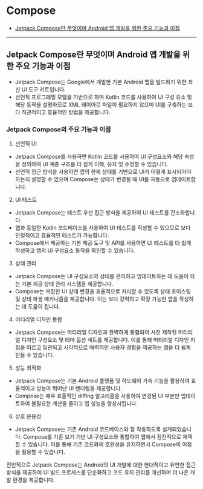 # Compose

- [Jetpack Compose란 무엇이며 Android 앱 개발을 위한 주요 기능과 이점](#jetpack-compose란-무엇이며-android-앱-개발을-위한-주요-기능과-이점)

---

## Jetpack Compose란 무엇이며 Android 앱 개발을 위한 주요 기능과 이점

- Jetpack Compose는 Google에서 개발한 기본 Android 앱을 빌드하기 위한 최신 UI 도구 키트입니다.
- 선언적 프로그래밍 모델을 기반으로 하며 Kotlin 코드를 사용하여 UI 구성 요소 및 해당 동작을 설명하므로 XML 레이아웃 파일이 필요하지 않으며 UI를 구축하는 보다 직관적이고 효율적인 방법을 제공합니다.

### Jetpack Compose의 주요 기능과 이점

1. 선언적 UI

- Jetpack Compose를 사용하면 Kotlin 코드를 사용하여 UI 구성요소와 해당 속성을 정의하여 UI 계층 구조를 더 쉽게 이해, 유지 및 수정할 수 있습니다.
- 선언적 접근 방식을 사용하면 앱의 현재 상태를 기반으로 UI가 어떻게 표시되어야 하는지 설명할 수 있으며 Compose는 상태가 변경될 때 UI를 자동으로 업데이트합니다.

2. UI 테스트

- Jetpack Compose는 테스트 우선 접근 방식을 제공하여 UI 테스트를 간소화합니다.
- 앱과 동일한 Kotlin 코드베이스를 사용하여 UI 테스트를 작성할 수 있으므로 보다 안정적이고 효율적인 테스트가 가능합니다.
- Compose에서 제공하는 기본 제공 도구 및 API를 사용하면 UI 테스트를 더 쉽게 작성하고 앱의 UI 구성요소 동작을 확인할 수 있습니다.

3. 상태 관리

- Jetpack Compose는 UI 구성요소의 상태를 관리하고 업데이트하는 데 도움이 되는 기본 제공 상태 관리 시스템을 제공합니다.
- Compose는 복잡한 UI 상태 변경을 효율적으로 처리할 수 있도록 상태 호이스팅 및 상태 파생 메커니즘을 제공합니다. 이는 보다 강력하고 확장 가능한 앱을 작성하는 데 도움이 됩니다.

4. 머티리얼 디자인 통합

- Jetpack Compose는 머티리얼 디자인과 완벽하게 통합되어 사전 제작된 머티리얼 디자인 구성요소 및 테마 옵션 세트를 제공합니다. 이를 통해 머티리얼 디자인 지침을 따르고 일관되고 시각적으로 매력적인 사용자 경험을 제공하는 앱을 더 쉽게 만들 수 있습니다.

5. 성능 최적화

- Jetpack Compose는 기본 Android 플랫폼 및 하드웨어 가속 기능을 활용하여 효율적이고 성능이 뛰어난 UI 렌더링을 제공합니다.
- Compose는 매우 효율적인 diffing 알고리즘을 사용하여 변경된 UI 부분만 업데이트하여 불필요한 계산을 줄이고 앱 성능을 향상시킵니다.

6. 상호 운용성

- Jetpack Compose는 기존 Android 코드베이스와 잘 작동하도록 설계되었습니다. Compose를 기존 보기 기반 UI 구성요소와 통합하여 앱에서 점진적으로 채택할 수 있습니다. 이를 통해 기존 코드와의 호환성을 유지하면서 Compose의 이점을 활용할 수 있습니다.

전반적으로 Jetpack Compose는 Android의 UI 개발에 대한 현대적이고 유연한 접근 방식을 제공하여 UI 빌드 프로세스를 단순화하고 코드 유지 관리를 개선하며 더 나은 개발 환경을 제공합니다.
